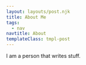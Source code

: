 ```yaml
---
layout: layouts/post.njk
title: About Me
tags:
  - nav
navtitle: About
templateClass: tmpl-post
---
```


I am a person that writes stuff.
